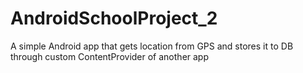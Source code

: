 # AndroidSchoolProject_2  

A simple Android app that gets location from GPS and stores it to DB through custom ContentProvider of another app
